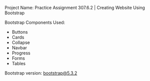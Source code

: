 Project Name:
Practice Assignment 307.6.2 | Creating Website Using Bootstrap

Bootstrap Components Used:
- Buttons
- Cards
- Collapse
- Navbar
- Progress
- Forms
- Tables

Bootstrap version: bootstrap@5.3.2